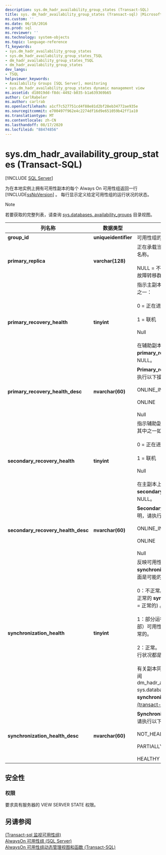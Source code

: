 ```yaml
---
description: sys.dm_hadr_availability_group_states (Transact-SQL)
title: sys. dm_hadr_availability_group_states (Transact-sql) |Microsoft Docs
ms.custom: ''
ms.date: 06/10/2016
ms.prod: sql
ms.reviewer: ''
ms.technology: system-objects
ms.topic: language-reference
f1_keywords:
- sys.dm_hadr_availability_group_states
- sys.dm_hadr_availability_group_states_TSQL
- dm_hadr_availability_group_states_TSQL
- dm_hadr_availability_group_states
dev_langs:
- TSQL
helpviewer_keywords:
- Availability Groups [SQL Server], monitoring
- sys.dm_hadr_availability_group_states dynamic management view
ms.assetid: d18019dd-f8dc-4492-b035-b1a639369b65
author: CarlRabeler
ms.author: carlrab
ms.openlocfilehash: a1cf7c527751cd4f88e81d2bf28eb34772ae935e
ms.sourcegitcommit: e700497f962e4c2274df16d9e651059b42ff1a10
ms.translationtype: MT
ms.contentlocale: zh-CN
ms.lasthandoff: 08/17/2020
ms.locfileid: "88474856"
---
```

# <a name="sysdm_hadr_availability_group_states-transact-sql"></a>sys.dm_hadr_availability_group_states (Transact-SQL)
[!INCLUDE [SQL Server](../../includes/applies-to-version/sqlserver.md)]

  为在本地实例上拥有可用性副本的每个 Always On 可用性组返回一行 [!INCLUDE[ssNoVersion](../../includes/ssnoversion-md.md)] 。 每行显示定义给定可用性组的运行状况的状态。  
  
> [!NOTE]  
>  若要获取的完整列表，请查询 [sys.databases. availability_groups](../../relational-databases/system-catalog-views/sys-availability-groups-transact-sql.md) 目录视图。  
  
|列名称|数据类型|说明|  
|-----------------|---------------|-----------------|  
|**group_id**|**uniqueidentifier**|可用性组的唯一标识符。|  
|**primary_replica**|**varchar(128)**|正在承载当前主副本的服务器实例的名称。<br /><br /> NULL = 不是主副本或无法与 WSFC 故障转移群集通信。|  
|**primary_recovery_health**|**tinyint**|指示主副本的恢复状况，可为下列值之一：<br /><br /> 0 = 正在进行<br /><br /> 1 = 联机<br /><br /> Null<br /><br /> 在辅助副本上， **primary_recovery_health** 列为 NULL。|  
|**primary_recovery_health_desc**|**nvarchar(60)**|**Primary_replica_health**的说明，请执行以下操作之一：<br /><br /> ONLINE_IN_PROGRESS<br /><br /> ONLINE<br /><br /> Null|  
|**secondary_recovery_health**|**tinyint**|指示辅助副本副本的恢复运行状况，其中之一如下：<br /><br /> 0 = 正在进行<br /><br /> 1 = 联机<br /><br /> Null<br /><br /> 在主副本上， **secondary_recovery_health** 列是 NULL。|  
|**secondary_recovery_health_desc**|**nvarchar(60)**|**Secondary_recovery_health**的说明，请执行以下操作之一：<br /><br /> ONLINE_IN_PROGRESS<br /><br /> ONLINE<br /><br /> Null|  
|**synchronization_health**|**tinyint**|反映可用性组中所有可用性副本的 **synchronization_health** 汇总。 下面是可能的值及其说明。<br /><br /> 0：不正常。 所有可用性副本都具有正常的 **synchronization_health** (2 = 正常的) 。<br /><br /> 1：部分运行正常。 某些（但并非全部）可用性副本的同步运行状况是正常的。<br /><br /> 2：正常。 每个可用性副本的同步运行状况都是正常的。<br /><br /> 有关副本同步运行状况的信息，请参阅 dm_hadr_availability_replica_states sys.databases 中的 **synchronization_health** 列 [&#40;transact-sql&#41;](../../relational-databases/system-dynamic-management-views/sys-dm-hadr-availability-replica-states-transact-sql.md)。|  
|**synchronization_health_desc**|**nvarchar(60)**|**Synchronization_health**的说明，请执行以下操作之一：<br /><br /> NOT_HEALTHY<br /><br /> PARTIALLY_HEALTHY<br /><br /> HEALTHY|  
  
## <a name="security"></a>安全性  
  
### <a name="permissions"></a>权限  
 要求具有服务器的 VIEW SERVER STATE 权限。  
  
## <a name="see-also"></a>另请参阅  
 [&#40;Transact-sql 监视可用性组&#41;](../../database-engine/availability-groups/windows/monitor-availability-groups-transact-sql.md)   
 [AlwaysOn 可用性组 (SQL Server)](../../database-engine/availability-groups/windows/always-on-availability-groups-sql-server.md)   
 [AlwaysOn 可用性组动态管理视图和函数 (Transact-SQL)](../../relational-databases/system-dynamic-management-views/always-on-availability-groups-dynamic-management-views-functions.md)  
  
  

